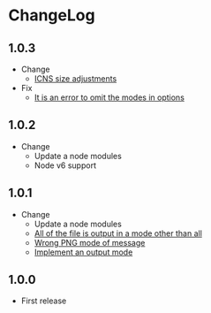 # ChangeLog

## 1.0.3

* Change
  * [ICNS size adjustments](https://github.com/akabekobeko/npm-icon-gen/issues/32)
* Fix
  * [It is an error to omit the modes in options](https://github.com/akabekobeko/npm-icon-gen/issues/33)

## 1.0.2

* Change
  * Update a node modules
  * Node v6 support

## 1.0.1

* Change
  * Update a node modules
  * [All of the file is output in a mode other than all](https://github.com/akabekobeko/npm-icon-gen/issues/25)
  * [Wrong PNG mode of message](https://github.com/akabekobeko/npm-icon-gen/issues/24)
  * [Implement an output mode](https://github.com/akabekobeko/npm-icon-gen/issues/22)

## 1.0.0

* First release
